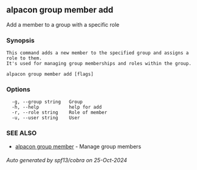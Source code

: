 ## alpacon group member add

Add a member to a group with a specific role

### Synopsis


	This command adds a new member to the specified group and assigns a role to them. 
	It's used for managing group memberships and roles within the group.
	

```
alpacon group member add [flags]
```

### Options

```
  -g, --group string   Group
  -h, --help           help for add
  -r, --role string    Role of member
  -u, --user string    User
```

### SEE ALSO

* [alpacon group member](alpacon_group_member.md)	 - Manage group members

###### Auto generated by spf13/cobra on 25-Oct-2024

